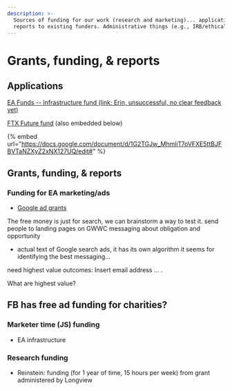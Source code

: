 ```yaml
---
description: >-
  Sources of funding for our work (research and marketing)... applications and
  reports to existing funders. Administrative things (e.g., IRB/ethical forms)
---
```


# Grants, funding, & reports

## Applications

[EA Funds -- Infrastructure fund (link; Erin, unsuccessful, no clear feedback yet)](https://docs.google.com/document/d/1aLiwVnV724ggnS6zSCRixb7stVGOcCosdqdYo0BojL4/edit)

[FTX Future fund](https://docs.google.com/document/d/1G2TGJw\_MhmliT7oVFXE5ttBJFBVTaNZXyZ2xNX127UQ/edit#) (also embedded below)

{% embed url="https://docs.google.com/document/d/1G2TGJw_MhmliT7oVFXE5ttBJFBVTaNZXyZ2xNX127UQ/edit#" %}

## Grants, funding, & reports

### Funding for EA marketing/ads

* [Google ad grants](../core-knowledge-base/marketing-implementation-and-practical-tips/implementation-and-collecting-data-issues/doing-and-funding-ads.md#google-ads-grants)

The free money is just for search, we can brainstorm a way to test it. send people to landing pages on GWWC messaging about obligation and opportunity

* actual text of Google search ads, it has its own algorithm it seems for identifying the best messaging...

need highest value outcomes: Insert email address ... .

What are highest value?

## FB has free ad funding for charities?

### Marketer time (JS) funding

* EA infrastructure

### Research funding

* Reinstein: funding (for 1 year of time, 15 hours per week) from grant administered by Longview

###
